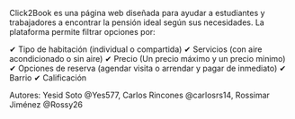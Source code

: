 Click2Book es una página web diseñada para ayudar a estudiantes y trabajadores a encontrar la pensión ideal según sus necesidades. La plataforma permite filtrar opciones por:

✔ Tipo de habitación (individual o compartida)
✔ Servicios (con aire acondicionado o sin aire)
✔ Precio (Un precio máximo y un precio minimo)
✔ Opciones de reserva (agendar visita o arrendar y pagar de inmediato)
✔ Barrio 
✔ Calificación 

Autores: Yesid Soto @Yes577, Carlos Rincones @carlosrs14, Rossimar Jiménez @Rossy26


